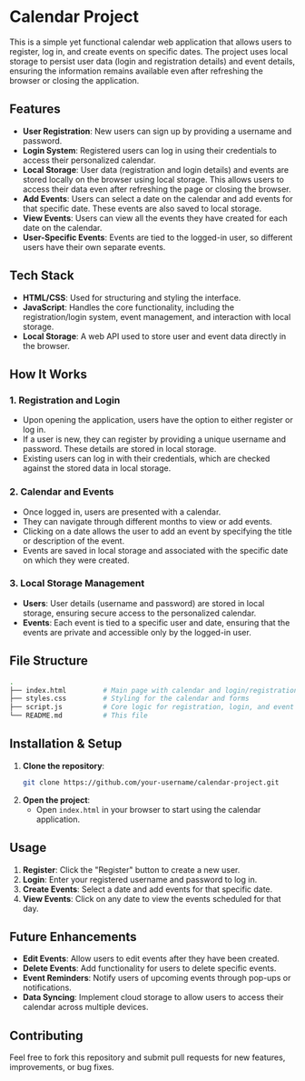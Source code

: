 # Calendar Project

This is a simple yet functional calendar web application that allows users to register, log in, and create events on specific dates. The project uses local storage to persist user data (login and registration details) and event details, ensuring the information remains available even after refreshing the browser or closing the application.

## Features

- **User Registration**: New users can sign up by providing a username and password.
- **Login System**: Registered users can log in using their credentials to access their personalized calendar.
- **Local Storage**: User data (registration and login details) and events are stored locally on the browser using local storage. This allows users to access their data even after refreshing the page or closing the browser.
- **Add Events**: Users can select a date on the calendar and add events for that specific date. These events are also saved to local storage.
- **View Events**: Users can view all the events they have created for each date on the calendar.
- **User-Specific Events**: Events are tied to the logged-in user, so different users have their own separate events.

## Tech Stack

- **HTML/CSS**: Used for structuring and styling the interface.
- **JavaScript**: Handles the core functionality, including the registration/login system, event management, and interaction with local storage.
- **Local Storage**: A web API used to store user and event data directly in the browser.

## How It Works

### 1. Registration and Login
- Upon opening the application, users have the option to either register or log in.
- If a user is new, they can register by providing a unique username and password. These details are stored in local storage.
- Existing users can log in with their credentials, which are checked against the stored data in local storage.
  
### 2. Calendar and Events
- Once logged in, users are presented with a calendar.
- They can navigate through different months to view or add events.
- Clicking on a date allows the user to add an event by specifying the title or description of the event.
- Events are saved in local storage and associated with the specific date on which they were created.

### 3. Local Storage Management
- **Users**: User details (username and password) are stored in local storage, ensuring secure access to the personalized calendar.
- **Events**: Each event is tied to a specific user and date, ensuring that the events are private and accessible only by the logged-in user.

## File Structure

```bash
.
├── index.html         # Main page with calendar and login/registration UI
├── styles.css         # Styling for the calendar and forms
├── script.js          # Core logic for registration, login, and event handling
└── README.md          # This file
```

## Installation & Setup

1. **Clone the repository**:
   ```bash
   git clone https://github.com/your-username/calendar-project.git
   ```
2. **Open the project**:
   - Open `index.html` in your browser to start using the calendar application.

## Usage

1. **Register**: Click the "Register" button to create a new user.
2. **Login**: Enter your registered username and password to log in.
3. **Create Events**: Select a date and add events for that specific date.
4. **View Events**: Click on any date to view the events scheduled for that day.

## Future Enhancements

- **Edit Events**: Allow users to edit events after they have been created.
- **Delete Events**: Add functionality for users to delete specific events.
- **Event Reminders**: Notify users of upcoming events through pop-ups or notifications.
- **Data Syncing**: Implement cloud storage to allow users to access their calendar across multiple devices.

## Contributing

Feel free to fork this repository and submit pull requests for new features, improvements, or bug fixes.
